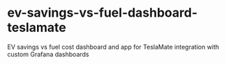 # ev-savings-vs-fuel-dashboard-teslamate
EV savings vs fuel cost dashboard and app for TeslaMate integration with custom Grafana dashboards
